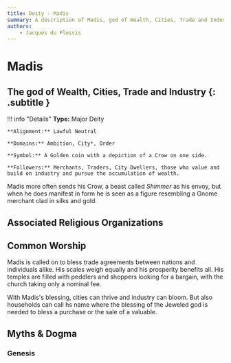 ```yaml
---
title: Deity - Madis
summary: A description of Madis, god of Wealth, Cities, Trade and Industry.
authors:
    - Jacques du Plessis
---
```

# Madis
## The god of Wealth, Cities, Trade and Industry {: .subtitle }

!!! info "Details"
    **Type:** Major Deity

    **Alignment:** Lawful Neutral

    **Domains:** Ambition, City*, Order

    **Symbol:** A Golden coin with a depiction of a Crow on one side.

    **Followers:** Merchants, Traders, City Dwellers, those who value and build on industry and pursue the accumulation of wealth.

Madis more often sends his Crow, a beast called _Shimmer_ as his envoy, but when he does manifest in form he is seen as a figure resembling a Gnome merchant clad in silks and gold.

## Associated Religious Organizations

## Common Worship
Madis is called on to bless trade agreements between nations and individuals alike.  His scales weigh equally and his prosperity benefits all.   His temples are filled with peddlers and shoppers looking for a bargain, with the church taking only a nominal fee.

With Madis's blessing, cities can thrive and industry can bloom.  But also households can call hs name where the blessing of the Jeweled god is needed to bless a purchase or the sale of a valuable.

## Myths & Dogma
### Genesis